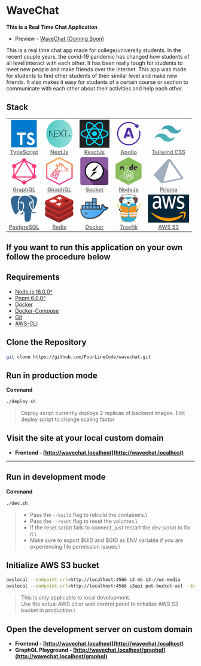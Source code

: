 # WaveChat

**This is a Real Time Chat Application**

-   Preview - [WaveChat (Coming Soon)](#)

This is a real time chat app made for college/university students. In the recent couple years, the covid-19 pandemic
has changed how students of all level interact with each other. It has been really tough for students
to meet new people and make friends over the internet. This app was made for students to find other students
of their similar level and make new friends. It also makes it easy for students of a certain course or section to
communicate with each other about their activities and help each other.

## Stack

<table align="center" width="500">
  <tr>
    <td align="center" ><a href="https://www.typescriptlang.org"><img src=".github/images/typescript.png" width="70px;" height="75px;" alt="TypeScript" /><br /><b><font color="#777">TypeScript</font></b></a></td>
    <td align="center"><a href="https://nextjs.org/"><img src=".github/images/nextjs.png" width="70px;" height="75px;" alt="Next JS"/><br /><b><font color="#777">NextJs</font></b></a></td>
    <td align="center"><a href="https://reactjs.org"><img src=".github/images/react.png" width="80px;" height="75px;" alt="React JS"/><br /><b><font color="#777">ReactJs</font></b></a></td>
    <td align="center"><a href="https://www.apollographql.com/"><img src=".github/images/apollo.png" width="75px;" height="75px;" alt="Apollo"/><br /><b><font color="#777">Apollo</font></b></a></td>
    <td align="center"><a href="https://tailwindcss.com/"><img src=".github/images/tailwind.png" width="75px;" height="75px;" alt="Tailwind"/><br /><b><font color="#777">Tailwind CSS</font></b></a></td>
  </tr>
    <td align="center"><a href="https://graphql.org/"><img src=".github/images/graphql.png" width="80px;" height="75px;" alt="GraphQL"/><br /><b><font color="#777">GraphQL</font></b></a></td>
    <td align="center"><a href="https://giraphql.com/"><img src=".github/images/giraphql.png" width="80px;" height="75px;" alt="GiraphQL"/><br /><b><font color="#777">GiraphQL</font></b></a></td>
    <td align="center"><a href="https://socket.io"><img src=".github/images/socket.png" width="75px;" height="75px;" alt="Socket"/><br /><b><font color="#777">Socket</font></b></a></td>
    <td align="center"><a href="https://nodejs.org/en/"><img src=".github/images/nodejs.png" width="70px;" height="75px;" alt="NodeJs"/><br /><b><font color="#777">NodeJs</font></b></a></td>
    <td align="center"><a href="https://www.prisma.io/"><img src=".github/images/prisma.png" width="110px;" height="75px;" alt="Prisma"/><br /><b><font color="#777">Prisma</font></b></a></td>
  <tr>
    <td align="center"><a href="https://www.postgresql.org/"><img src=".github/images/postgres.png" width="75px;" height="75px;" alt="PostgreSQL"/><br /><b><font color="#777">PostgreSQL</font></b></a></td>
	<td align="center"><a href="https://redis.io/"><img src=".github/images/redis.png" width="75px;" height="75px;" alt="Redis"/><br /><b><font color="#777">Redis</font></b></a></td>
    <td align="center"><a href="https://www.docker.com/"><img src=".github/images/docker.png" width="75px;" height="75px;" alt="Docker"/><br /><b><font color="#777">Docker</font></b></a></td>
	<td align="center"><a href="https://traefik.io/"><img src=".github/images/traefik.png" width="75px;" height="75px;" alt="Traefik"/><br /><b><font color="#777">Traefik</font></b></a></td>
	<td align="center"><a href="https://aws.amazon.com/s3"><img src=".github/images/aws.png" width="110px;" height="75px;" alt="AWS"/><br /><b><font color="#777">AWS S3</font></b></a></td>
  </tr>
</table>

## If you want to run this application on your own follow the procedure below

## Requirements

-   [Node.js 16.0.0^](https://nodejs.org/en/)
-   [Pnpm 6.0.0^](https://pnpm.io/installation)
-   [Docker](https://docs.docker.com/get-docker/)
-   [Docker-Compose](https://docs.docker.com/compose/install/)
-   [Git](https://git-scm.com/downloads)
-   [AWS-CLI](https://github.com/localstack/awscli-local)

## Clone the Repository

```bash
git clone https://github.com/FourLineCode/wavechat.git
```

## Run in production mode

**Command**

```bash
./deploy.sh
```

> Deploy script currently deploys 2 replicas of backend images. Edit deploy script to change scaling factor

## Visit the site at your local custom domain

-   **Frontend - [http://wavechat.localhost](http://wavechat.localhost)**

---

## Run in development mode

**Command**

```bash
./dev.sh
```

> -   Pass the `--build` flag to rebuild the containers.\
> -   Pass the `--reset` flag to reset the volumes.\
> -   If the reset script fails to connect, just restart the dev script to fix it.\
> -   Make sure to export $UID and $GID as ENV variable if you are experiencing file permission issues.\

## Initialize AWS S3 bucket

```bash
awslocal --endpoint-url=http://localhost:4566 s3 mb s3://wc-media
awslocal --endpoint-url=http://localhost:4566 s3api put-bucket-acl --bucket wc-media --acl public-read
```

> This is only applicable to local development.\
> Use the actual AWS cli or web control panel to initialize AWS S3 bucket in production.\

## Open the development server on custom domain

-   **Frontend - [http://wavechat.localhost](http://wavechat.localhost)**
-   **GraphQL Playground - [http://wavechat.localhost/graphql](http://wavechat.localhost/graphql)**
